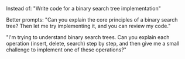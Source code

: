 Instead of:
"Write code for a binary search tree implementation"

Better prompts:
"Can you explain the core principles of a binary search tree? Then let me try implementing it, and you can review my code."

"I'm trying to understand binary search trees. Can you explain each operation (insert, delete, search) step by step, and then give me a small challenge to implement one of these operations?"